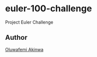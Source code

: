 # euler-100-challenge
Project Euler Challenge

## Author
[Oluwafemi Akinwa](https://www.linkedin.com/in/kaiserphemi/)

